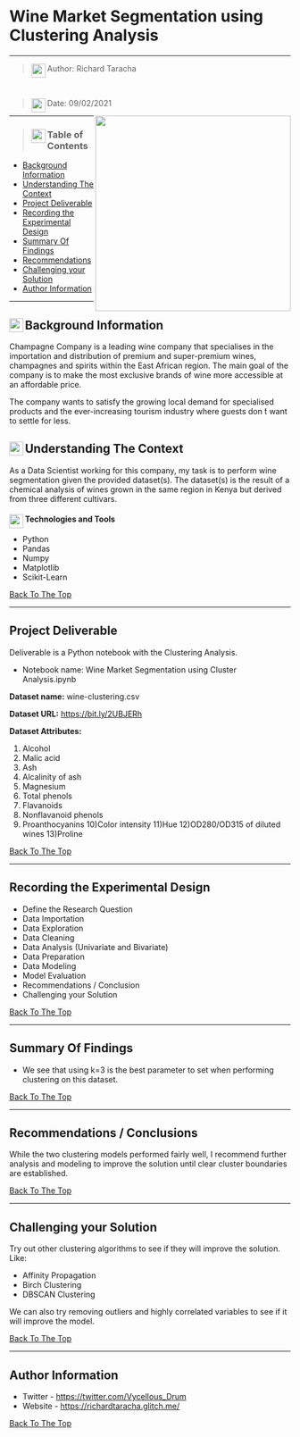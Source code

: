 # Wine Market Segmentation using Clustering Analysis
---



> <img align="left" width="25" height="25" src="https://user-images.githubusercontent.com/67068918/215282366-dcc98965-bf52-413a-9b0d-4bacaa8e36ab.svg">Author: Richard Taracha
<br>

> <img align="left" width="25" height="25" src="https://user-images.githubusercontent.com/67068918/215282427-f14e3e48-168c-4ffe-a756-c85fdf5b528e.svg">Date: 09/02/2021
<!-- Alignment options!!!!! -->
<!-- <img align="right" width="350" height="350" src="https://user-images.githubusercontent.com/67068918/157052122-4ee576cf-9a9a-4bc6-8a0f-c0eed0c67e75.gif"> -->
<img align="right" width="350" height="350" src="https://user-images.githubusercontent.com/67068918/157045461-11d7bf19-52a8-4e96-8715-c97938593c3d.gif">

<!-- ![26022-loading-wine](https://user-images.githubusercontent.com/67068918/157045461-11d7bf19-52a8-4e96-8715-c97938593c3d.gif) -->

---


> ### <img align="left" width="25" height="25" src="https://user-images.githubusercontent.com/67068918/215282622-b46b183c-45f3-47fc-a41d-9ed6847d5c05.svg"> Table of Contents

- [Background Information](#background-information)
- [Understanding The Context](#understanding-the-context)
- [Project Deliverable](#project-deliverable)
- [Recording the Experimental Design](#recording-the-experimental-design)
- [Summary Of Findings](#summary-of-findings)
- [Recommendations](#summary-of-findings)
- [Challenging your Solution](#challenging-your-solution)
- [Author Information](#author-information)

---

## <img align="left" width="25" height="25" src="https://user-images.githubusercontent.com/67068918/158460288-d582eabe-0f82-421b-973f-ca0801cb0e9a.png">Background Information
Champagne Company is a leading wine company that specialises in the importation and distribution of premium and super-premium wines, champagnes and spirits within the East African region. The main goal of the company is to make the most exclusive brands of wine more accessible at an affordable price.

The company wants to satisfy the growing local demand for specialised products and the ever-increasing tourism industry where guests don ́t want to settle for less.

## <img align="left" width="25" height="25" src="https://user-images.githubusercontent.com/67068918/158460676-7352afe1-8cda-4eab-9e6c-d2b76452b7f2.png">Understanding The Context

As a Data Scientist working for this company, my task is to perform wine segmentation given the provided dataset(s). The dataset(s) is the result of a chemical analysis of wines grown in the same region in Kenya but derived from three different cultivars.

#### <img align="left" width="25" height="25" src="https://user-images.githubusercontent.com/67068918/158443744-d15968ca-079e-4972-a1f0-8347d068bbda.png">Technologies and Tools

- Python
- Pandas
- Numpy
- Matplotlib
- Scikit-Learn

[Back To The Top](#Wine-Market-Segmentation-using-Clustering-Analysis)

---

## Project Deliverable
Deliverable is a Python notebook with the Clustering Analysis.

* Notebook name: Wine Market Segmentation using Cluster Analysis.ipynb

**Dataset name:** wine-clustering.csv

**Dataset URL:** https://bit.ly/2UBJERh

**Dataset Attributes:**
1) Alcohol
2) Malic acid
3) Ash
4) Alcalinity of ash
5) Magnesium
6) Total phenols
7) Flavanoids
8) Nonflavanoid phenols
9) Proanthocyanins
10)Color intensity
11)Hue
12)OD280/OD315 of diluted wines
13)Proline

[Back To The Top](#Wine-Market-Segmentation-using-Clustering-Analysis)

---

## Recording the Experimental Design
* Define the Research Question
* Data Importation
* Data Exploration
* Data Cleaning
* Data Analysis (Univariate and Bivariate)
* Data Preparation
* Data Modeling
* Model Evaluation
* Recommendations / Conclusion
* Challenging your Solution

[Back To The Top](#Wine-Market-Segmentation-using-Clustering-Analysis)

---

## Summary Of Findings
* We see that using k=3 is the best parameter to set when performing clustering on this dataset.

[Back To The Top](#Wine-Market-Segmentation-using-Clustering-Analysis)

---

## Recommendations / Conclusions
While the two clustering models performed fairly well, I recommend further analysis and modeling to improve the solution until clear cluster boundaries are established.

[Back To The Top](#Wine-Market-Segmentation-using-Clustering-Analysis)

---

## Challenging your Solution
Try out other clustering algorithms to see if they will improve the solution. Like:

* Affinity Propagation
* Birch Clustering
* DBSCAN Clustering

We can also try removing outliers and highly correlated variables to see if it will improve the model.

[Back To The Top](#Wine-Market-Segmentation-using-Clustering-Analysis)

---

## Author Information

- Twitter - https://twitter.com/Vycellous_Drum
- Website - https://richardtaracha.glitch.me/

[Back To The Top](#Wine-Market-Segmentation-using-Clustering-Analysis)


